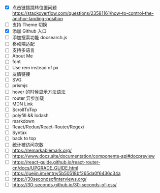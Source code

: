 - [x] 点击链接跳转位置问题 https://stackoverflow.com/questions/23581161/how-to-control-the-anchor-landing-position
- [ ] 支持 Theme 切换
- [x] 添加 Github 入口
- [ ] 添加搜索功能 docsearch.js
- [ ] 移动端适配
- [ ] 支持多语言
- [ ] About Me
- [ ] font
- [ ] Use rem instead of px
- [ ] 友情链接
- [ ] SVG
- [ ] prismjs
- [ ] hover 的时候显示方法语法
- [ ] router 异步加载
- [ ] MDN Link
- [ ] ScrollToTop
- [ ] polyfill && lodash
- [ ] markdown
- [ ] React/Redux/React-Router/Regex/
- [ ] Syntax
- [ ] back to top
- [ ] 统计被访问次数
- [ ] https://remarkablemark.org/
- [ ] https://www.docz.site/documentation/components-api#docpreview
- [ ] https://react-guide.github.io/react-router-cn/docs/UPGRADE_GUIDE.html
- [ ] https://juejin.im/entry/5b50518bf265da0f6436c34a
- [ ] https://30secondsofinterviews.org/
- [ ] https://30-seconds.github.io/30-seconds-of-css/
